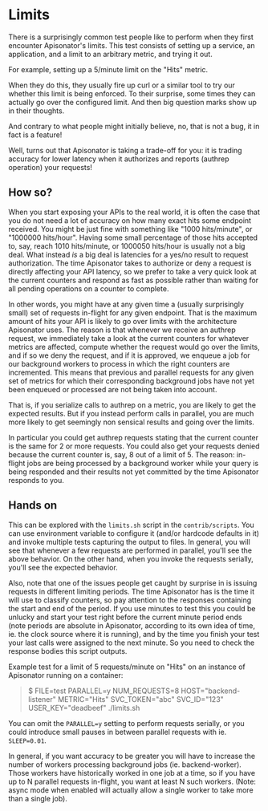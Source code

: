 # Limits

There is a surprisingly common test people like to perform when they first encounter
Apisonator's limits. This test consists of setting up a service, an application, and
a limit to an arbitrary metric, and trying it out.

For example, setting up a 5/minute limit on the "Hits" metric.

When they do this, they usually fire up curl or a similar tool to try our whether this
limit is being enforced. To their surprise, some times they can actually go over the
configured limit. And then big question marks show up in their thoughts.

And contrary to what people might initially believe, no, that is not a bug, it in fact
is a feature!

Well, turns out that Apisonator is taking a trade-off for you: it is trading accuracy
for lower latency when it authorizes and reports (authrep operation) your requests!

## How so?

When you start exposing your APIs to the real world, it is often the case that you do
not need a lot of accuracy on how many exact hits some endpoint received. You might be
just fine with something like "1000 hits/minute", or "1000000 hits/hour". Having some
small percentage of those hits accepted to, say, reach 1010 hits/minute, or 1000050
hits/hour is usually not a big deal. What instead _is_ a big deal is latencies for a
yes/no result to request authorization. The time Apisonator takes to authorize or deny
a request is directly affecting your API latency, so we prefer to take a very quick
look at the current counters and respond as fast as possible rather than waiting for
all pending operations on a counter to complete.

In other words, you might have at any given time a (usually surprisingly small) set of
requests in-flight for any given endpoint. That is the maximum amount of hits your
API is likely to go over limits with the architecture Apisonator uses. The reason is
that whenever we receive an authrep request, we immediately take a look at the current
counters for whatever metrics are affected, compute whether the request would go over
the limits, and if so we deny the request, and if it is approved, we enqueue a job for
our background workers to process in which the right counters are incremented. This
means that previous and parallel requests for any given set of metrics for which their
corresponding background jobs have not yet been enqueued or processed are not being
taken into account.

That is, if you serialize calls to authrep on a metric, you are likely to get the
expected results. But if you instead perform calls in parallel, you are much more
likely to get seemingly non sensical results and going over the limits.

In particular you could get authrep requests stating that the current counter is the
same for 2 or more requests. You could also get your requests denied because the
current counter is, say, 8 out of a limit of 5. The reason: in-flight jobs are being
processed by a background worker while your query is being responded and their results
not yet committed by the time Apisonator responds to you.

## Hands on

This can be explored with the `limits.sh` script in the `contrib/scripts`. You can
use environment variable to configure it (and/or hardcode defaults in it) and invoke
multiple tests capturing the output to files. In general, you will see that whenever
a few requests are performed in parallel, you'll see the above behavior. On the other
hand, when you invoke the requests serially, you'll see the expected behavior.

Also, note that one of the issues people get caught by surprise in is issuing requests
in different limiting periods. The time Apisonator has is the time it will use to
classify counters, so pay attention to the responses containing the start and end of
the period. If you use minutes to test this you could be unlucky and start your test
right before the current minute period ends (note periods are absolute in Apisonator,
according to its own idea of time, ie. the clock source where it is running), and by
the time you finish your test your last calls were assigned to the next minute. So
you need to check the response bodies this script outputs.

Example test for a limit of 5 requests/minute on "Hits" on an instance of Apisonator
running on a container:

> $ FILE=test PARALLEL=y NUM_REQUESTS=8 HOST="backend-listener" METRIC="Hits" SVC_TOKEN="abc" SVC_ID="123" USER_KEY="deadbeef" ./limits.sh

You can omit the `PARALLEL=y` setting to perform requests serially, or you could
introduce small pauses in between parallel requests with ie. `SLEEP=0.01`.

In general, if you want accuracy to be greater you will have to increase the number
of workers processing background jobs (ie. backend-worker). Those workers have
historically worked in one job at a time, so if you have up to N parallel requests
in-flight, you want at least N such workers. (Note: async mode when enabled will
actually allow a single worker to take more than a single job).

